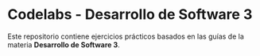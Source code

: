 
# Codelabs - Desarrollo de Software 3

  

  

Este repositorio contiene ejercicios prácticos basados en las guías de la materia **Desarrollo de Software 3**.
